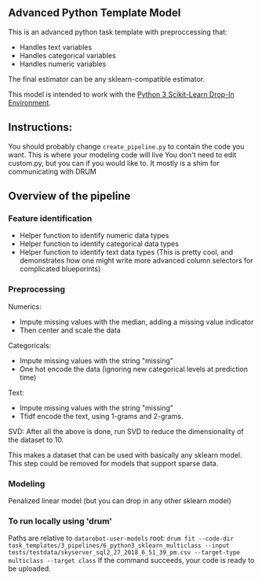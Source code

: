 ## Advanced Python Template Model

This is an advanced python task template with preproccessing that:
- Handles text variables
- Handles categorical variables
- Handles numeric variables

The final estimator can be any sklearn-compatible estimator.

This model is intended to work with the [Python 3 Scikit-Learn Drop-In Environment](../../../public_dropin_environments/python3_sklearn/).

## Instructions:
You should probably change `create_pipeline.py` to contain the code you want. This is where your modeling code will live
You don't need to edit custom.py, but you can if you would like to. It mostly is a shim for communicating with DRUM

## Overview of the pipeline

### Feature identification
- Helper function to identify numeric data types
- Helper function to identify categorical data types
- Helper function to identify text data types (This is pretty cool, and demonstrates how one might write more advanced column selectors for complicated blueporints)

### Preprocessing
Numerics:
- Impute missing values with the median, adding a missing value indicator
- Then center and scale the data

Categoricals:
- Impute missing values with the string "missing"
- One hot encode the data (ignoring new categorical levels at prediction time)

Text:
- Impute missing values with the string "missing"
- Tfidf encode the text, using 1-grams and 2-grams.

SVD:
After all the above is done, run SVD to reduce the dimensionality of the dataset to 10.

This makes a dataset that can be used with basically any sklearn model.  This step could be removed for models that support sparse data.

### Modeling
Penalized linear model (but you can drop in any other sklearn model)


### To run locally using 'drum'
Paths are relative to `datarobot-user-models` root:
`drum fit --code-dir task_templates/3_pipelines/6_python3_sklearn_multiclass --input tests/testdata/skyserver_sql2_27_2018_6_51_39_pm.csv --target-type multiclass --target class`
If the command succeeds, your code is ready to be uploaded.

